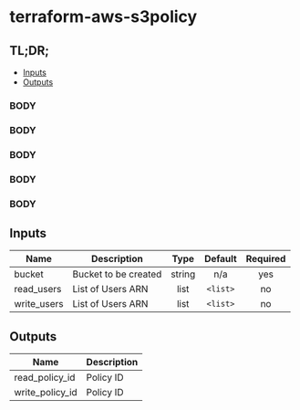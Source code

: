 # terraform-aws-s3policy

## TL;DR;
- [Inputs](#input)
- [Outputs](#output)

### BODY ###
### BODY ###
### BODY ###
### BODY ###
### BODY ###

## Inputs

| Name | Description | Type | Default | Required |
|------|-------------|:----:|:-----:|:-----:|
| bucket | Bucket to be created | string | n/a | yes |
| read\_users | List of Users ARN | list | `<list>` | no |
| write\_users | List of Users ARN | list | `<list>` | no |

## Outputs

| Name | Description |
|------|-------------|
| read\_policy\_id | Policy ID |
| write\_policy\_id | Policy ID |

